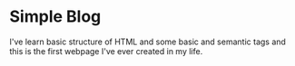# Simple Blog

I've learn basic structure of HTML and some basic and semantic tags and this is the first webpage I've ever created in my life.

